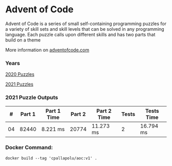 <h1>Advent of Code</h1>
<p>Advent of Code is a series of small self-containing programming puzzles for a variety of skill sets and skill levels that can be solved in any programming language. Each puzzle calls upon different skills and has two parts that build on a theme</p>
<p>More information on <a href="http://adventofcode.com/">adventofcode.com</a></p>
<h3>Years</h3>
<p><a href="./src/years/2020/README.md">2020 Puzzles</a></p>
<p><a href="./src/years/2021/README.md">2021 Puzzles</a></p>
<h3>2021 Puzzle Outputs</h3>
<table>

<thead>

<tr><th>#  </th><th>Part 1  </th><th>Part 1 Time  </th><th>Part 2  </th><th>Part 2 Time  </th><th>Tests  </th><th>Tests Time  </th></tr>

</thead>

<tbody>

<tr><td>04 </td><td>82440   </td><td>8.221 ms     </td><td>20774   </td><td>11.273 ms    </td><td>2      </td><td>16.794 ms   </td></tr>

</tbody>

</table>

<h3>Docker Command:</h3>
<p><code>docker build --tag 'cpallapolu/aoc:v1' .</code></p>